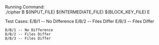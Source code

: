 Running Command:    
    ./cipher B $(INPUT_FILE) $(INTERMEDIATE_FILE) $(BLOCK_KEY_FILE) E


Test Cases:
    E/B/1 -- No Difference
    E/B/2 -- Files Differ
    E/B/3 -- Files Differ

    D/B/1 -- No Difference
    D/B/2 -- Files Differ
    D/B/3 -- Files Differ
